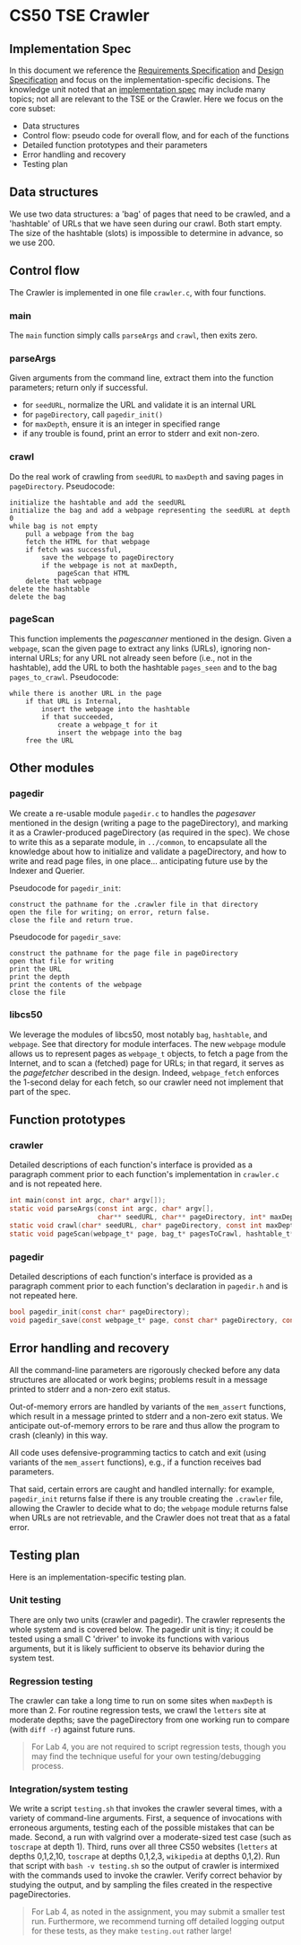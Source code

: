 # CS50 TSE Crawler
## Implementation Spec

In this document we reference the [Requirements Specification](REQUIREMENTS.md) and [Design Specification](DESIGN.md) and focus on the implementation-specific decisions.
The knowledge unit noted that an [implementation spec](https://github.com/cs50dartmouthwi24/home/blob/main/knowledge/units/design.md#implementation-spec) may include many topics; not all are relevant to the TSE or the Crawler.
Here we focus on the core subset:

-  Data structures
-  Control flow: pseudo code for overall flow, and for each of the functions
-  Detailed function prototypes and their parameters
-  Error handling and recovery
-  Testing plan

## Data structures 

We use two data structures: a 'bag' of pages that need to be crawled, and a 'hashtable' of URLs that we have seen during our crawl.
Both start empty.
The size of the hashtable (slots) is impossible to determine in advance, so we use 200.

## Control flow

The Crawler is implemented in one file `crawler.c`, with four functions.

### main

The `main` function simply calls `parseArgs` and `crawl`, then exits zero.

### parseArgs

Given arguments from the command line, extract them into the function parameters; return only if successful.

* for `seedURL`, normalize the URL and validate it is an internal URL
* for `pageDirectory`, call `pagedir_init()`
* for `maxDepth`, ensure it is an integer in specified range
* if any trouble is found, print an error to stderr and exit non-zero.

### crawl

Do the real work of crawling from `seedURL` to `maxDepth` and saving pages in `pageDirectory`.
Pseudocode:

	initialize the hashtable and add the seedURL
	initialize the bag and add a webpage representing the seedURL at depth 0
	while bag is not empty
		pull a webpage from the bag
		fetch the HTML for that webpage
		if fetch was successful,
			save the webpage to pageDirectory
			if the webpage is not at maxDepth,
				pageScan that HTML
		delete that webpage
	delete the hashtable
	delete the bag

### pageScan

This function implements the *pagescanner* mentioned in the design.
Given a `webpage`, scan the given page to extract any links (URLs), ignoring non-internal URLs; for any URL not already seen before (i.e., not in the hashtable), add the URL to both the hashtable `pages_seen` and to the bag `pages_to_crawl`.
Pseudocode:

	while there is another URL in the page
		if that URL is Internal,
			insert the webpage into the hashtable
			if that succeeded,
				create a webpage_t for it
				insert the webpage into the bag
		free the URL

## Other modules

### pagedir

We create a re-usable module `pagedir.c` to handles the *pagesaver*  mentioned in the design (writing a page to the pageDirectory), and marking it as a Crawler-produced pageDirectory (as required in the spec).
We chose to write this as a separate module, in `../common`, to encapsulate all the knowledge about how to initialize and validate a pageDirectory, and how to write and read page files, in one place... anticipating future use by the Indexer and Querier.

Pseudocode for `pagedir_init`:

	construct the pathname for the .crawler file in that directory
	open the file for writing; on error, return false.
	close the file and return true.


Pseudocode for `pagedir_save`:

	construct the pathname for the page file in pageDirectory
	open that file for writing
	print the URL
	print the depth
	print the contents of the webpage
	close the file

### libcs50

We leverage the modules of libcs50, most notably `bag`, `hashtable`, and `webpage`.
See that directory for module interfaces.
The new `webpage` module allows us to represent pages as `webpage_t` objects, to fetch a page from the Internet, and to scan a (fetched) page for URLs; in that regard, it serves as the *pagefetcher* described in the design.
Indeed, `webpage_fetch` enforces the 1-second delay for each fetch, so our crawler need not implement that part of the spec.

## Function prototypes

### crawler

Detailed descriptions of each function's interface is provided as a paragraph comment prior to each function's implementation in `crawler.c` and is not repeated here.

```c
int main(const int argc, char* argv[]);
static void parseArgs(const int argc, char* argv[],
                      char** seedURL, char** pageDirectory, int* maxDepth);
static void crawl(char* seedURL, char* pageDirectory, const int maxDepth);
static void pageScan(webpage_t* page, bag_t* pagesToCrawl, hashtable_t* pagesSeen);
```

### pagedir

Detailed descriptions of each function's interface is provided as a paragraph comment prior to each function's declaration in `pagedir.h` and is not repeated here.

```c
bool pagedir_init(const char* pageDirectory);
void pagedir_save(const webpage_t* page, const char* pageDirectory, const int docID);
```

## Error handling and recovery

All the command-line parameters are rigorously checked before any data structures are allocated or work begins; problems result in a message printed to stderr and a non-zero exit status.

Out-of-memory errors are handled by variants of the `mem_assert` functions, which result in a message printed to stderr and a non-zero exit status.
We anticipate out-of-memory errors to be rare and thus allow the program to crash (cleanly) in this way.

All code uses defensive-programming tactics to catch and exit (using variants of the `mem_assert` functions), e.g., if a function receives bad parameters.

That said, certain errors are caught and handled internally: for example, `pagedir_init` returns false if there is any trouble creating the `.crawler` file, allowing the Crawler to decide what to do; the `webpage` module returns false when URLs are not retrievable, and the Crawler does not treat that as a fatal error.

## Testing plan

Here is an implementation-specific testing plan.

### Unit testing

There are only two units (crawler and pagedir).
The crawler represents the whole system and is covered below.
The pagedir unit is tiny; it could be tested using a small C 'driver' to invoke its functions with various arguments, but it is likely sufficient to observe its behavior during the system test.

### Regression testing

The crawler can take a long time to run on some sites when `maxDepth` is more than 2.
For routine regression tests, we crawl the `letters` site at moderate depths; save the pageDirectory from one working run to compare (with `diff -r`) against future runs.

> For Lab 4, you are not required to script regression tests, though you may find the technique useful for your own testing/debugging process.

### Integration/system testing

We write a script `testing.sh` that invokes the crawler several times, with a variety of command-line arguments.
First, a sequence of invocations with erroneous arguments, testing each of the possible mistakes that can be made.
Second, a run with valgrind over a moderate-sized test case (such as `toscrape` at depth 1).
Third, runs over all three CS50 websites (`letters` at depths 0,1,2,10, `toscrape` at depths 0,1,2,3, `wikipedia` at depths 0,1,2).
Run that script with `bash -v testing.sh` so the output of crawler is intermixed with the commands used to invoke the crawler.
Verify correct behavior by studying the output, and by sampling the files created in the respective pageDirectories.

> For Lab 4, as noted in the assignment, you may submit a smaller test run.
> Furthermore, we recommend turning off detailed logging output for these tests, as they make `testing.out` rather large!
